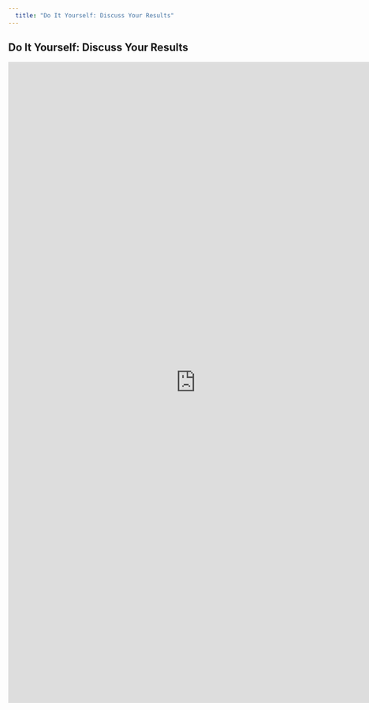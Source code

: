 ```yaml
---
  title: "Do It Yourself: Discuss Your Results"
---
```


## Do It Yourself: Discuss Your Results

<iframe src="https://docs.google.com/forms/d/e/1FAIpQLSdI0tYVW3ap3O9Lbr_BvuLtyGxywQGVwHIJ2Mq4pjpmAiV79A/viewform?usp=sf_link" width="760" height="1300" frameborder="0" marginheight="0" marginwidth="0">Loading...</iframe>
